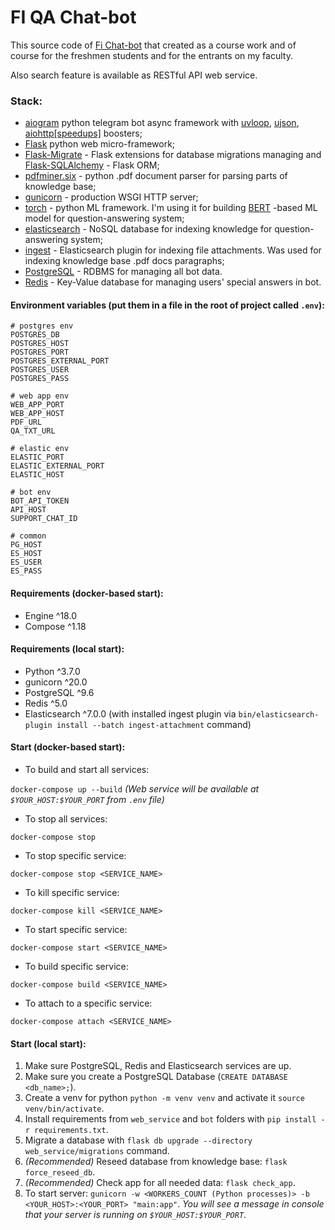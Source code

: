 # FI QA Chat-bot

This source code of [Fi Chat-bot](https://t.me/FIChatbot) that created as a course work and of course for the freshmen students and for the entrants on my faculty.

Also search feature is available as RESTful API web service.

### Stack:

* [aiogram](https://aiogram.readthedocs.io/en/latest/index.html) python telegram bot async framework with [uvloop](https://uvloop.readthedocs.io/), [ujson](https://github.com/ultrajson/ultrajson), [aiohttp[speedups]](https://docs.aiohttp.org/en/stable/#installing-speedups-altogether) boosters;
* [Flask](https://flask.palletsprojects.com/en/1.1.x/) python web micro-framework;
* [Flask-Migrate](https://flask-migrate.readthedocs.io/en/latest/) - Flask extensions for database migrations managing and [Flask-SQLAlchemy](https://flask-sqlalchemy.palletsprojects.com/en/2.x/) - Flask ORM;
* [pdfminer.six](https://pdfminersix.readthedocs.io/en/latest/) - python .pdf document parser for parsing parts of knowledge base;
* [gunicorn](https://gunicorn.org/) - production WSGI HTTP server;
* [torch](https://pytorch.org/) - python ML framework. I'm using it for building [BERT](https://github.com/google-research/bert/blob/master/multilingual.md) -based ML model for question-answering system;
* [elasticsearch](https://www.elastic.co/) - NoSQL database for indexing knowledge for question-answering system;
* [ingest](https://www.elastic.co/guide/en/elasticsearch/plugins/current/ingest-attachment.html) - Elasticsearch plugin for indexing file attachments. Was used for indexing knowledge base .pdf docs paragraphs;
* [PostgreSQL](https://www.postgresql.org/) - RDBMS for managing all bot data.
* [Redis](https://redis.io/) - Key-Value database for managing users' special answers in bot.

#### Environment variables (put them in a file in the root of project called `.env`):
```.env
# postgres env
POSTGRES_DB
POSTGRES_HOST
POSTGRES_PORT
POSTGRES_EXTERNAL_PORT
POSTGRES_USER
POSTGRES_PASS

# web app env
WEB_APP_PORT
WEB_APP_HOST
PDF_URL
QA_TXT_URL

# elastic env
ELASTIC_PORT
ELASTIC_EXTERNAL_PORT
ELASTIC_HOST

# bot env
BOT_API_TOKEN
API_HOST
SUPPORT_CHAT_ID

# common
PG_HOST
ES_HOST
ES_USER
ES_PASS
```

#### Requirements (docker-based start):
* Engine ^18.0
* Compose ^1.18

#### Requirements (local start):
* Python ^3.7.0
* gunicorn ^20.0
* PostgreSQL ^9.6
* Redis ^5.0
* Elasticsearch ^7.0.0 (with installed ingest plugin via `bin/elasticsearch-plugin install --batch ingest-attachment` command)

#### Start (docker-based start):

* To build and start all services:

`docker-compose up --build` *(Web service will be available at `$YOUR_HOST:$YOUR_PORT` from `.env` file)*

* To stop all services:

`docker-compose stop`

* To stop specific service:

`docker-compose stop <SERVICE_NAME>`

* To kill specific service:

`docker-compose kill <SERVICE_NAME>`

* To start specific service:

`docker-compose start <SERVICE_NAME>`

* To build specific service: 

`docker-compose build <SERVICE_NAME>`

* To attach to a specific service:

`docker-compose attach <SERVICE_NAME>`

#### Start (local start):

1. Make sure PostgreSQL, Redis and Elasticsearch services are up. 
1. Make sure you create a PostgreSQL Database (`CREATE DATABASE <db_name>;`).
1. Create a venv for python `python -m venv venv` and activate it `source venv/bin/activate`.
1. Install requirements from `web_service` and `bot` folders with `pip install -r requirements.txt`.
1. Migrate a database with `flask db upgrade --directory web_service/migrations` command.
1. *(Recommended)* Reseed database from knowledge base: `flask force_reseed_db`.
1. *(Recommended)* Check app for all needed data: `flask check_app`.
1. To start server: `gunicorn -w <WORKERS_COUNT (Python processes)> -b <YOUR_HOST>:<YOUR_PORT> "main:app"`. *You will see a message in console that your server is running on `$YOUR_HOST:$YOUR_PORT`*. 
